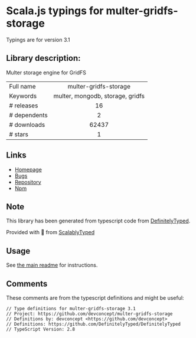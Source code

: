 
# Scala.js typings for multer-gridfs-storage

Typings are for version 3.1

## Library description:
Multer storage engine for GridFS

|                    |                 |
| ------------------ | :-------------: |
| Full name          | multer-gridfs-storage |
| Keywords           | multer, mongodb, storage, gridfs |
| # releases         | 16 |
| # dependents       | 2 |
| # downloads        | 62437 |
| # stars            | 1 |

## Links
- [Homepage](https://github.com/devconcept/multer-gridfs-storage)
- [Bugs](https://github.com/devconcept/multer-gridfs-storage/issues)
- [Repository](https://github.com/devconcept/multer-gridfs-storage)
- [Npm](https://www.npmjs.com/package/multer-gridfs-storage)
    


## Note
This library has been generated from typescript code from [DefinitelyTyped](https://definitelytyped.org).

Provided with :purple_heart: from [ScalablyTyped](https://github.com/oyvindberg/ScalablyTyped)

## Usage
See [the main readme](../../readme.md) for instructions.

## Comments

These comments are from the typescript definitions and might be useful:
```
// Type definitions for multer-gridfs-storage 3.1
// Project: https://github.com/devconcept/multer-gridfs-storage
// Definitions by: devconcept <https://github.com/devconcept>
// Definitions: https://github.com/DefinitelyTyped/DefinitelyTyped
// TypeScript Version: 2.8

```

